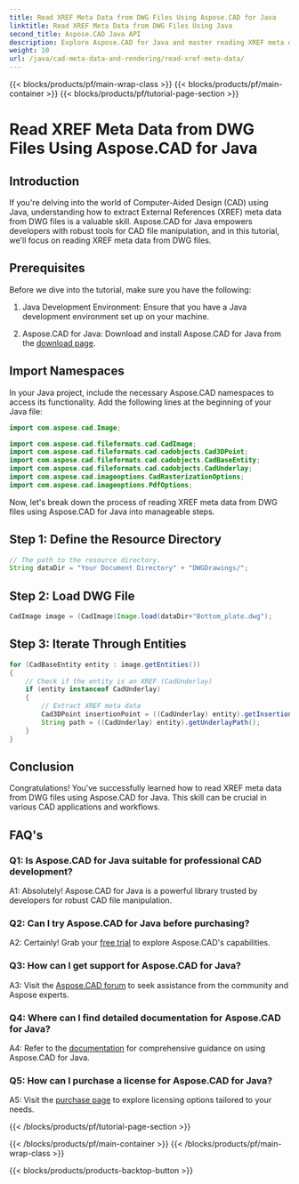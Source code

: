 ```yaml
---
title: Read XREF Meta Data from DWG Files Using Aspose.CAD for Java
linktitle: Read XREF Meta Data from DWG Files Using Java
second_title: Aspose.CAD Java API
description: Explore Aspose.CAD for Java and master reading XREF meta data from DWG files effortlessly. Boost your CAD development with this powerful Java library.
weight: 10
url: /java/cad-meta-data-and-rendering/read-xref-meta-data/
---
```


{{< blocks/products/pf/main-wrap-class >}}
{{< blocks/products/pf/main-container >}}
{{< blocks/products/pf/tutorial-page-section >}}

# Read XREF Meta Data from DWG Files Using Aspose.CAD for Java

## Introduction

If you're delving into the world of Computer-Aided Design (CAD) using Java, understanding how to extract External References (XREF) meta data from DWG files is a valuable skill. Aspose.CAD for Java empowers developers with robust tools for CAD file manipulation, and in this tutorial, we'll focus on reading XREF meta data from DWG files.

## Prerequisites

Before we dive into the tutorial, make sure you have the following:

1. Java Development Environment: Ensure that you have a Java development environment set up on your machine.

2. Aspose.CAD for Java: Download and install Aspose.CAD for Java from the [download page](https://releases.aspose.com/cad/java/).

## Import Namespaces

In your Java project, include the necessary Aspose.CAD namespaces to access its functionality. Add the following lines at the beginning of your Java file:

```java
import com.aspose.cad.Image;

import com.aspose.cad.fileformats.cad.CadImage;
import com.aspose.cad.fileformats.cad.cadobjects.Cad3DPoint;
import com.aspose.cad.fileformats.cad.cadobjects.CadBaseEntity;
import com.aspose.cad.fileformats.cad.cadobjects.CadUnderlay;
import com.aspose.cad.imageoptions.CadRasterizationOptions;
import com.aspose.cad.imageoptions.PdfOptions;

```

Now, let's break down the process of reading XREF meta data from DWG files using Aspose.CAD for Java into manageable steps.

## Step 1: Define the Resource Directory

```java
// The path to the resource directory.
String dataDir = "Your Document Directory" + "DWGDrawings/";
```

## Step 2: Load DWG File

```java
CadImage image = (CadImage)Image.load(dataDir+"Bottom_plate.dwg");
```

## Step 3: Iterate Through Entities

```java
for (CadBaseEntity entity : image.getEntities())
{
    // Check if the entity is an XREF (CadUnderlay)
    if (entity instanceof CadUnderlay)
    {
        // Extract XREF meta data
        Cad3DPoint insertionPoint = ((CadUnderlay) entity).getInsertionPoint();
        String path = ((CadUnderlay) entity).getUnderlayPath();
    }
}
```

## Conclusion

Congratulations! You've successfully learned how to read XREF meta data from DWG files using Aspose.CAD for Java. This skill can be crucial in various CAD applications and workflows.

## FAQ's

### Q1: Is Aspose.CAD for Java suitable for professional CAD development?

A1: Absolutely! Aspose.CAD for Java is a powerful library trusted by developers for robust CAD file manipulation.

### Q2: Can I try Aspose.CAD for Java before purchasing?

A2: Certainly! Grab your [free trial](https://releases.aspose.com/) to explore Aspose.CAD's capabilities.

### Q3: How can I get support for Aspose.CAD for Java?

A3: Visit the [Aspose.CAD forum](https://forum.aspose.com/c/cad/19) to seek assistance from the community and Aspose experts.

### Q4: Where can I find detailed documentation for Aspose.CAD for Java?

A4: Refer to the [documentation](https://reference.aspose.com/cad/java/) for comprehensive guidance on using Aspose.CAD for Java.

### Q5: How can I purchase a license for Aspose.CAD for Java?

A5: Visit the [purchase page](https://purchase.aspose.com/buy) to explore licensing options tailored to your needs.

{{< /blocks/products/pf/tutorial-page-section >}}

{{< /blocks/products/pf/main-container >}}
{{< /blocks/products/pf/main-wrap-class >}}

{{< blocks/products/products-backtop-button >}}
